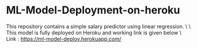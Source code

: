 # ML-Model-Deployment-on-heroku
This repository contains a simple salary predictor using linear regression. \ 
\ 
This model is fully deployed on Heroku and working link is given below \ 
\
Link :  https://ml-model-deploy.herokuapp.com/
